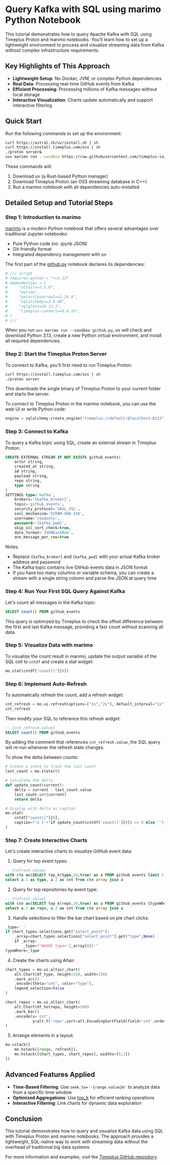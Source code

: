 # Query Kafka with SQL using marimo Python Notebook

This tutorial demonstrates how to query Apache Kafka with SQL using Timeplus Proton and marimo notebooks. You'll learn how to set up a lightweight environment to process and visualize streaming data from Kafka without complex infrastructure requirements.

## Key Highlights of This Approach

- **Lightweight Setup**: No Docker, JVM, or complex Python dependencies
- **Real Data**: Processing real-time GitHub events from Kafka
- **Efficient Processing**: Processing millions of Kafka messages without local storage
- **Interactive Visualization**: Charts update automatically and support interactive filtering

## Quick Start

Run the following commands to set up the environment:

```bash
curl https://astral.sh/uv/install.sh | sh
curl https://install.timeplus.com/oss | sh
./proton server&
uvx marimo run --sandbox https://raw.githubusercontent.com/timeplus-io/proton/refs/heads/develop/examples/marimo/github.py
```

These commands will:
1. Download uv (a Rust-based Python manager)
2. Download Timeplus Proton (an OSS streaming database in C++)
3. Run a marimo notebook with all dependencies auto-installed

## Detailed Setup and Tutorial Steps

### Step 1: Introduction to marimo

[marimo](https://marimo.io) is a modern Python notebook that offers several advantages over traditional Jupyter notebooks:

- Pure Python code (no .ipynb JSON)
- Git-friendly format
- Integrated dependency management with uv

The first part of the [github.py](https://github.com/timeplus-io/proton/blob/develop/examples/marimo/github.py) notebook declares its dependencies:

```python
# /// script
# requires-python = ">=3.13"
# dependencies = [
#     "altair==5.5.0",
#     "marimo",
#     "polars[pyarrow]==1.26.0",
#     "sqlalchemy==2.0.40",
#     "sqlglot==26.12.1",
#     "timeplus-connect==0.8.16",
# ]
# ///
```

When you run `uvx marimo run --sandbox github.py`, uv will check and download Python 3.13, create a new Python virtual environment, and install all required dependencies.

### Step 2: Start the Timeplus Proton Server

To connect to Kafka, you'll first need to run Timeplus Proton:

```bash
curl https://install.timeplus.com/oss | sh
./proton server
```

This downloads the single binary of Timeplus Proton to your current folder and starts the server.

To connect to Timeplus Proton in the marimo notebook, you can use the web UI or write Python code:

```python
engine = sqlalchemy.create_engine("timeplus://default:@localhost:8123")
```

### Step 3: Connect to Kafka

To query a Kafka topic using SQL, create an external stream in Timeplus Proton:

```sql
CREATE EXTERNAL STREAM IF NOT EXISTS github_events(
    actor string,
    created_at string,
    id string,
    payload string,
    repo string,
    type string
)
SETTINGS type='kafka',
    brokers='{kafka_broker}',
    topic='github_events',
    security_protocol='SASL_SSL',
    sasl_mechanism='SCRAM-SHA-256',
    username='readonly',
    password='{kafka_pwd}',
    skip_ssl_cert_check=true,
    data_format='JSONEachRow',
    one_message_per_row=true
```

Notes:
- Replace `{kafka_broker}` and `{kafka_pwd}` with your actual Kafka broker address and password
- The Kafka topic contains live GitHub events data in JSON format
- If you have too many columns or variable schema, you can create a stream with a single string column and parse the JSON at query time

### Step 4: Run Your First SQL Query Against Kafka

Let's count all messages in the Kafka topic:

```sql
SELECT count() FROM github_events
```

This query is optimized by Timeplus to check the offset difference between the first and last Kafka message, providing a fast count without scanning all data.

### Step 5: Visualize Data with marimo

To visualize the count result in marimo, update the output variable of the SQL cell to `cntdf` and create a stat widget:

```python
mo.stat(cntdf["count()"][0])
```

### Step 6: Implement Auto-Refresh

To automatically refresh the count, add a refresh widget:

```python
cnt_refresh = mo.ui.refresh(options=["1s","2s"], default_interval="1s")
cnt_refresh
```

Then modify your SQL to reference this refresh widget:

```sql
-- {cnt_refresh.value}
SELECT count() FROM github_events
```

By adding the comment that references `cnt_refresh.value`, the SQL query will re-run whenever the refresh state changes.

To show the delta between counts:

```python
# Create a state to track the last count
last_count = mo.state(0)

# Calculate the delta
def update_count(current):
    delta = current - last_count.value
    last_count.set(current)
    return delta

# Display with delta as caption
mo.stat(
    cntdf["count()"][0],
    caption=f"Δ {'+'if update_count(cntdf['count()'][0]) >= 0 else ''}{update_count(cntdf['count()'][0])}"
)
```

### Step 7: Create Interactive Charts

Let's create interactive charts to visualize GitHub event data:

1. Query for top event types:

```sql
-- {refresh.value}
with cte as(SELECT top_k(type,10,true) as a FROM github_events limit 1 SETTINGS seek_to='-{range.value}m')
select a.1 as type, a.2 as cnt from cte array join a
```

2. Query for top repositories by event type:

```sql
-- {refresh.value}
with cte as(SELECT top_k(repo,10,true) as a FROM github_events {typeWhere} limit 1 SETTINGS seek_to='-{range.value}m')
select a.1 as repo, a.2 as cnt from cte array join a
```

3. Handle selections to filter the bar chart based on pie chart clicks:

```python
_type=' '
if chart_types.selections.get("select_point"):
    _array=chart_types.selections["select_point"].get("type",None)
    if _array:
        _type=f"WHERE type='{_array[0]}'"
typeWhere=_type
```

4. Create the charts using Altair:

```python
chart_types = mo.ui.altair_chart(
    alt.Chart(df_type, height=150, width=150)
    .mark_arc()
    .encode(theta="cnt", color="type"),
    legend_selection=False
)

chart_repos = mo.ui.altair_chart(
    alt.Chart(df_hotrepo, height=200)
    .mark_bar()
    .encode(x='cnt',
            y=alt.Y('repo',sort=alt.EncodingSortField(field='cnt',order='descending')),)
)
```

5. Arrange elements in a layout:

```python
mo.vstack([
    mo.hstack([range, refresh]),
    mo.hstack([chart_types, chart_repos], widths=[0,1])
])
```

## Advanced Features Applied

- **Time-Based Filtering**: Use `seek_to='-{range.value}m'` to analyze data from a specific time window
- **Optimized Aggregations**: Use [top_k](/functions_for_agg#top_k) for efficient ranking operations
- **Interactive Filtering**: Link charts for dynamic data exploration

## Conclusion

This tutorial demonstrates how to query and visualize Kafka data using SQL with Timeplus Proton and marimo notebooks. The approach provides a lightweight, SQL-native way to work with streaming data without the overhead of traditional big data systems.

For more information and examples, visit the [Timeplus GitHub repository](https://github.com/timeplus-io/proton/tree/develop/examples/marimo).
